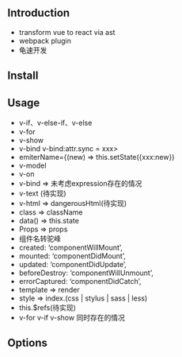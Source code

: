 
## Introduction
- transform vue to react via ast
- webpack plugin
- 龟速开发

## Install


## Usage
 - v-if、v-else-if、v-else
 - v-for
 - v-show
 - v-bind v-bind:attr.sync = xxx>
 - emiterName={(new) => this.setState({xxx:new})
 - v-model
 - v-on
 - v-bind => 未考虑expression存在的情况
 - v-text (待实现)
 - v-html => dangerousHtml(待实现)
 - class => className
 - data() => this.state
 - Props => props
 - 组件名转驼峰
 - created: ‘componentWillMount’,
 - mounted: ‘componentDidMount’,
 - updated: ‘componentDidUpdate’,
 - beforeDestroy: ‘componentWillUnmount’,
 - errorCaptured: ‘componentDidCatch’,
 - template => render
 - style => index.(css | stylus | sass | less) 
 - this.\$refs(待实现)
 - v-for v-if v-show 同时存在的情况

## Options

